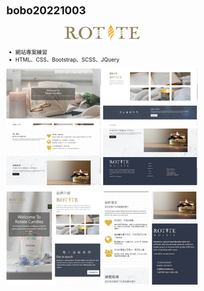 # bobo20221003
<p align="center">
  <img width="200" src="https://github.com/bobo6389/bobo20221003/blob/main/Rotate/assets/images/logo-2.png">
</p>

- 網站專案練習
- HTML、CSS、Bootstrap、SCSS、JQuery

![image](https://github.com/bobo6389/bobo20221003/blob/main/Rotate/assets/images/windows.png)


![image](https://github.com/bobo6389/bobo20221003/blob/main/Rotate/assets/images/mobile.png)
